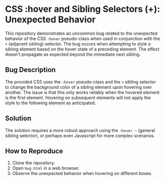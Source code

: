 # CSS :hover and Sibling Selectors (+): Unexpected Behavior

This repository demonstrates an uncommon bug related to the unexpected behavior of the CSS `:hover` pseudo-class when used in conjunction with the `+` (adjacent sibling) selector. The bug occurs when attempting to style a sibling element based on the hover state of a preceding element.  The effect doesn't propagate as expected beyond the immediate next sibling.

## Bug Description

The provided CSS uses the `:hover` pseudo-class and the `+` sibling selector to change the background color of a sibling element upon hovering over another.  The issue is that this only works reliably when the hovered element is the first element. Hovering on subsequent elements will not apply the style to the following element as anticipated.

## Solution

The solution requires a more robust approach using the `:hover ~` (general sibling selector), or perhaps even Javascript for more complex scenarios.

## How to Reproduce

1. Clone the repository.
2. Open `bug.html` in a web browser.
3. Observe the unexpected behavior when hovering on different boxes.